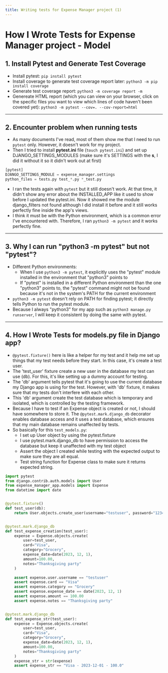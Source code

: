 ```yaml
---
title: Writing tests for Expense Manager project (1)
---
```


# How I Wrote Tests for Expense Manager project - Model


## 1. Install Pytest and Generate Test Coverage

- Install pytest: ```pip install pytest```
- Install coverage to generate test coverage report later: ```python3 -m pip install coverage```
- Generate test coverage report: ```python3 -m coverage report -m```
- Genereate HTML report (which you can view on your browser, click on the specific files you want to view which lines of code haven't been covered yet): ```python3 -m pytest --cov=. --cov-report=html```

---

## 2. Encounter problem when running tests
- As many documents I've read, most of them show me that I need to run ```pytest``` only. However, it doesn't work for my project.
- Then I tried to install <b>pytest.ini</b> file (```touch pytest.ini```) and set up DJANGO_SETTINGS_MODULES (make sure it's SETTINGS with the <b>s</b>, I did it without it so it didn't work out at first)

```python title="pytest.ini"
[pytest]
DJANGO_SETTINGS_MODULE = expense_manager.settings
python_files = tests.py test_*.py *_test.py
```

- I ran the tests again with ```pytest``` but it still doesn't work. At that time, it didn't show any error about the INSTALLED_APP like it used to show before I updated the pytest.ini. Now it showed me the module django_filters not found although I did install it before and it still works perfectly fine inside the app's views.
- I think it must be with the Python environment, which is a common error I've encountered with. Therefore, I ran ```python3 -m pytest``` and it works perfectly fine. 

---

## 3. Why I can run "python3 -m pytest" but not "pytest"?
- Different Python environments:
    * When I use ```python3 -m pytest```, it explicitly uses the "pytest" module installed in the environment that "python3" points to
    * If "pytest" is installed in a different Python environment than the one "python3" points to, the "pytest" command might not be found because it's not in the system's PATH for the current environment
- ```python3 -m pytest``` doesn't rely on PATH for finding pytest; it directly tells Python to run the pytest module.
- Because I always "python3" for my app such as ```python3 manage.py runserver```, I will keep it consistent by doing the same with pytest. 

---

## 4. How I Wrote Tests for models.py file in Django app?
- ```@pytest.fixture()``` here is like a helper for my test and it help me set up things that my test needs before they start. In this case, it's create a test user.
- The 'test_user' fixture create a new user in the database my test can use (db). For this, it's like setting up a dummy account for testing.
- The 'db' argument tells pytest that it's going to use the current database my Django app is using for the test. However, with 'db' fixture, it makes sure that my tests don't interfere with each other.
- This 'db' argument create the test database which is temporary and isolated, which is controlled by the testing framework.
- Because I have to test if an Expense object is created or not, I should have somewhere to store it. The ```@pytest.mark.django_db``` decorator enables database access and it uses a test database, which ensures that my main database remains unaffected by tests.
- So basically for this ```test_models.py```:
    * I set up User object by using the pytest.fixture
    * I use pytest.mark.django_db to have permission to access the database but keep it unaffected with my test object
    * Assert the object I created while testing with the expected output to make sure they are all equal.
    * Test string function for Expense class to make sure it returns expected string.

```python title="tests/test_model.py"
import pytest
from django.contrib.auth.models import User
from expense_manager_app.models import Expense
from datetime import date


@pytest.fixture()
def test_user(db):
    return User.objects.create_user(username="testuser", password="12345")


@pytest.mark.django_db
def test_expense_creation(test_user):
    expense = Expense.objects.create(
        user=test_user,
        card="Visa",
        category="Grocery",
        expense_date=date(2023, 12, 1),
        amount=100.00,
        notes="Thanksgiving party"
    )

    assert expense.user.username == "testuser"
    assert expense.card == "Visa"
    assert expense.category == "Grocery"
    assert expense.expense_date == date(2023, 12, 1)
    assert expense.amount == 100.00
    assert expense.notes == "Thanksgiving party"


@pytest.mark.django_db
def test_expense_str(test_user):
    expense = Expense.objects.create(
        user=test_user,
        card="Visa",
        category="Grocery",
        expense_date=date(2023, 12, 1),
        amount=100.00,
        notes="Thanksgiving party"
    )
    expense_str = str(expense)
    assert expense_str == "Visa - 2023-12-01 - 100.0"
```